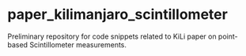 # paper_kilimanjaro_scintillometer
Preliminary repository for code snippets related to KiLi paper on point-based Scintillometer measurements.

